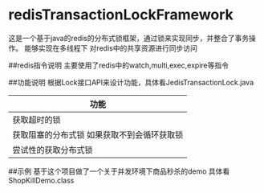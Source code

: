 # redisTransactionLockFramework
这是一个基于java的redis的分布式锁框架，通过锁来实现同步，并整合了事务操作。
能够实现在多线程下 对redis中的共享资源进行同步访问

##redis指令说明
主要使用了redis中的watch,multi,exec,expire等指令

##功能说明
根据Lock接口API来设计功能，具体看JedisTransactionLock.java

|功能|
|---|
|获取超时的锁|
|获取阻塞的分布式锁 如果获取不到会循环获取锁|
|尝试性的获取分布式锁|

##示例
基于这个项目做了一个关于并发环境下商品秒杀的demo
具体看ShopKillDemo.class
